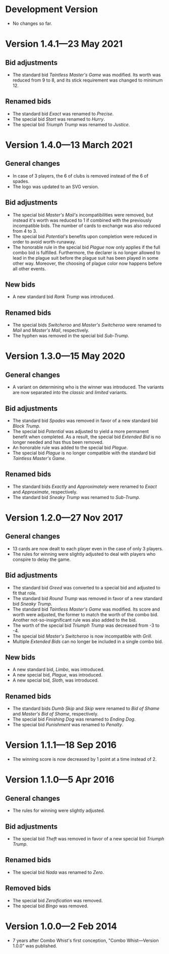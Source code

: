 Development Version
===================

- No changes so far.

Version 1.4.1&mdash;23 May 2021
===================

## Bid adjustments
- The standard bid _Taintless Master's Game_ was modified. Its worth was reduced from 9 to 8, and its stick requirement was changed to minimum 12.

## Renamed bids
- The standard bid _Exact_ was renamed to _Precise_.
- The special bid _Start_ was renamed to _Hurry_.
- The special bid _Triumph Trump_ was renamed to _Justice_.

Version 1.4.0&mdash;13 March 2021
=============================
## General changes
- In case of 3 players, the 6 of clubs is removed instead of the 6 of spades.
- The logo was updated to an SVG version.

## Bid adjustments
- The special bid _Master's Mail's_ incompatibilities were removed, but instead it's worth was reduced to 1 if combined with the previously incompatible bids. The number of cards to exchange was also reduced from 4 to 3.
- The special bid _Potential's_ benefits upon completion were reduced in order to avoid worth-runaway.
- The honorable rule in the special bid _Plague_ now only applies if the full combo bid is fulfilled. Furthermore, the declarer is no longer allowed to lead in the plague suit before the plague suit has been played in some other way. Moreover, the choosing of plague color now happens before all other events.

## New bids
- A new standard bid _Rank Trump_ was introduced.

## Renamed bids
- The special bids _Switcheroo_ and _Master's Switcheroo_ were renamed to _Mail_ and _Master's Mail_, respectively.
- The hyphen was removed in the special bid _Sub-Trump_.

Version 1.3.0&mdash;15 May 2020
===========================
## General changes
- A variant on determining who is the winner was introduced. The variants are now separated into the _classic_ and _limited_ variants.

## Bid adjustments
- The standard bid _Spades_ was removed in favor of a new standard bid _Block Trump_.
- The special bid _Potential_ was adjusted to yield a more permanent benefit when completed. As a result, the special bid _Extended Bid_ is no longer needed and has thus been removed.
- An honorable rule was added to the special bid _Plague_.
- The special bid _Plague_ is no longer compatible with the standard bid _Taintless Master's Game_.

## Renamed bids
- The standard bids _Exactly_ and _Approximately_ were renamed to _Exact_ and _Approximate_, respectively.
- The standard bid _Sneaky Trump_ was renamed to _Sub-Trump_.

Version 1.2.0&mdash;27 Nov 2017
===========================
## General changes
- 13 cards are now dealt to each player even in the case of only 3 players.
- The rules for winning were slightly adjusted to deal with players who conspire to delay the game.

## Bid adjustments
- The standard bid _Greed_ was converted to a special bid and adjusted to fit that role.
- The standard bid _Round Trump_ was removed in favor of a new standard bid _Sneaky Trump_.
- The standard bid _Taintless Master's Game_ was modified. Its score and worth were adjusted, the former to match the worth of the combo bid. Another not-so-insignificant rule was also added to the bid.
- The worth of the special bid _Triumph Trump_ was decreased from -3 to -4.
- The special bid _Master's Switcheroo_ is now incompatible with _Grill_.
- Multiple _Extended Bids_ can no longer be included in a single combo bid.

## New bids
- A new standard bid, _Limbo_, was introduced.
- A new special bid, _Plague_, was introduced.
- A new special bid, _Sloth_, was introduced.

## Renamed bids
- The standard bids _Dumb Skip_ and _Skip_ were renamed to _Bid of Shame_ and _Master's Bid of Shame_, respectively.
- The special bid _Finishing Dog_ was renamed to _Ending Dog_.
- The special bid _Punishment_ was renamed to _Penalty_.

Version 1.1.1&mdash;18 Sep 2016
===========================
- The winning score is now decreased by 1 point at a time instead of 2.

Version 1.1.0&mdash;5 Apr 2016
==========================
## General changes
- The rules for winning were slightly adjusted.

## Bid adjustments
- The special bid _Theft_ was removed in favor of a new special bid _Triumph Trump_.

## Renamed bids
- The special bid _Nada_ was renamed to _Zero_.

## Removed bids
- The special bid _Zeroification_ was removed.
- The special bid _Bingo_ was removed.

Version 1.0.0&mdash;2 Feb 2014
==========================
- 7 years after Combo Whist's first conception, "Combo Whist&mdash;Version 1.0.0" was published.
